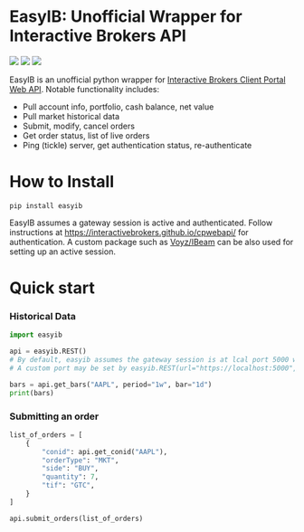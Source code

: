 # EasyIB: Unofficial Wrapper for Interactive Brokers API
[![](https://img.shields.io/pypi/v/easyib.svg)](https://pypi.org/pypi/easyib/)
[![](https://img.shields.io/pypi/pyversions/easyib.svg)](https://pypi.org/pypi/easyib/)
[![](https://img.shields.io/pypi/l/easyib.svg)](https://pypi.org/pypi/easyib/)

EasyIB is an unofficial python wrapper for [Interactive Brokers Client Portal Web API](https://interactivebrokers.github.io/cpwebapi/).
Notable functionality includes:
- Pull account info, portfolio, cash balance, net value
- Pull market historical data
- Submit, modify, cancel orders
- Get order status, list of live orders
- Ping (tickle) server, get authentication status, re-authenticate

# How to Install
```
pip install easyib
```
EasyIB assumes a gateway session is active and authenticated.
Follow instructions at https://interactivebrokers.github.io/cpwebapi/ for authentication.
A custom package such as [Voyz/IBeam](https://github.com/voyz/ibeam) can be also used for setting up an active session.

# Quick start

### Historical Data
```python
import easyib

api = easyib.REST()
# By default, easyib assumes the gateway session is at lcal port 5000 without a ssl certificate
# A custom port may be set by easyib.REST(url="https://localhost:5000", ssl=False)

bars = api.get_bars("AAPL", period="1w", bar="1d")
print(bars)
```


### Submitting an order
```python
list_of_orders = [
    {
        "conid": api.get_conid("AAPL"),
        "orderType": "MKT",
        "side": "BUY",
        "quantity": 7,
        "tif": "GTC",
    }
]

api.submit_orders(list_of_orders)
```
